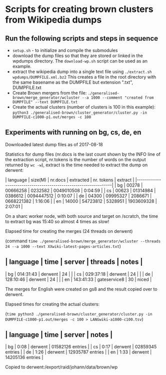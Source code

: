 # Scripts for creating brown clusters from Wikipedia dumps

## Run the following scripts and steps in sequence

* `setup.sh` - to initialize and compile the submodules
* download the dump files so that they are stored or linked in the
  wpdumps directory. The `download-wp.sh` script can be used as an example.
* extract the wikipedia dump into a single text file using
  `./extract.sh wpdumps/DUMPFILE.xml.bz2`
  This creates a file in the root directory with the same basename as the DUMPFILE but
  extension  ".txt", DUMPFILE.txt
* Create Brown mergers from the file:
  `./generalised-brown/merge_generator/wcluster --a 1000 --comment "created from DUMPFILE" --text DUMPFILE.txt`
* Create the actual clusters (number of clusters is 100 in this example):
  `python3 ./generalised-brown/cluster_generator/cluster.py -in DUMPFILE-c1000-p1.out/merges -c 100`

## Experiments with running on bg, cs, de, en

Downloaded latest dump files as of 2017-08-18

Statistics for dump files (nr.docs is the last count shown by the INFO line
of the extraction script, nr.tokens is the number of words on the output
returned by `wc -w`), extract is the time needed to extract the dump on derwent:

| language | size(M) | nr.docs | extracted |  nr. tokens | extract |
|-----------------------------------------------------------------|
| bg     | 00278 | 00666258 | 0232582 | 0049010508 | 0:04:59 |
| cs     | 00623 | 01314984 | 0386612 | 0094447512 | 0:10:07 |
| de     | 04300 | 09995327 | 2086671 | 0668221382 | 1:16:06 |
| en     | 14000 | 54723812 | 5328951 | 1903609328 | 2:07:01 |


On a sharc worker node, with both source and target on /scratch, the
time to extract bg was 15:40 so almost 4 times as slow!


Elapsed time for creating the merges (24 threads on derwent)

(command `time ./generalised-brown/merge_generator/wcluster --threads 24 --a 1000 --text XXwiki-latest-pages-articles.txt`) 

| language | time | server | threads | notes | 
--------------------------------------------------
| bg | 014:31:43 | derwent | 24 |  | 
| cs | 029:37:18 | derwent | 24 |  | 
| de | 128:10:46 | derwent | 24 |  | 
| en | 143:41:33 | gateservice8 | 30 | niced | 

The merges for English were created on gs8 and the result copied over to derwent.

Elapsed times for creating the actual clusters:

(`time python3 ./generalised-brown/cluster_generator/cluster.py -in DUMPFILE-c1000-p1.out/merges -c 100 > LANGwiki-a1000-c100.tsv`)

| language | time | server | notes |
--------------------------------------
| bg | 0:08 | derwent | 01582126 entries |
| cs | 0:17 | derwent | 02859345 entries | 
| de | 1:26 | derwent | 12935787 entries | 
| en | 1:33 | derwent | 14205136 entries | 

Copied to derwent:/export/raid/johann/data/brown/wp

